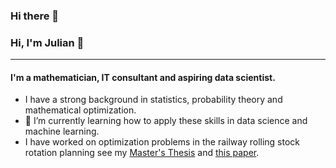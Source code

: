 ### Hi there 👋

<!--
**jbushe/jbushe** is a ✨ _special_ ✨ repository because its `README.md` (this file) appears on your GitHub profile.

Here are some ideas to get you started:

- 🔭 I’m currently working on ...
- 🌱 I’m currently learning ...
- 👯 I’m looking to collaborate on ...
- 🤔 I’m looking for help with ...
- 💬 Ask me about ...
- 📫 How to reach me: ...
- 😄 Pronouns: ...
- ⚡ Fun fact: ...
-->


### Hi, I'm Julian 👋
---

#### I'm a mathematician, IT consultant and aspiring data scientist.

- I have a strong background in statistics, probability theory and mathematical optimization.
- 🌱 I’m currently learning how to apply these skills in data science and machine learning.
- I have worked on optimization problems in the railway rolling stock rotation planning see my [Master's Thesis](https://opus4.kobv.de/opus4-zib/frontdoor/index/index/docId/8416) and [this paper](https://drops.dagstuhl.de/entities/document/10.4230/OASIcs.ATMOS.2023.13).

<!--



-->
